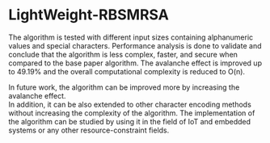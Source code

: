 # LightWeight-RBSMRSA
The algorithm is tested with different input sizes containing alphanumeric values and 
special characters. Performance analysis is done to validate and conclude that the algorithm is less 
complex, faster, and secure when compared to the base paper algorithm. The avalanche effect is 
improved up to 49.19% and the overall computational complexity is reduced to O(n). 

In future work, the algorithm can be improved more by increasing the avalanche effect.                     
In addition, it can be also extended to other character encoding methods without increasing the 
complexity of the algorithm. The implementation of the algorithm can be studied by using it in the 
field of IoT and embedded systems or any other resource-constraint fields. 

